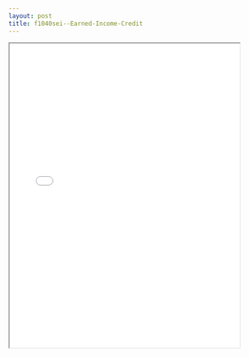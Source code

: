 ```yaml
---
layout: post
title: f1040sei--Earned-Income-Credit
---
```


<div class="pdf-container">
<iframe src="/ea/_pdf-2-md/f1040sei--Earned-Income-Credit.pdf" height="600" width="90%" allowFullScreen="true"></iframe>
</div>


